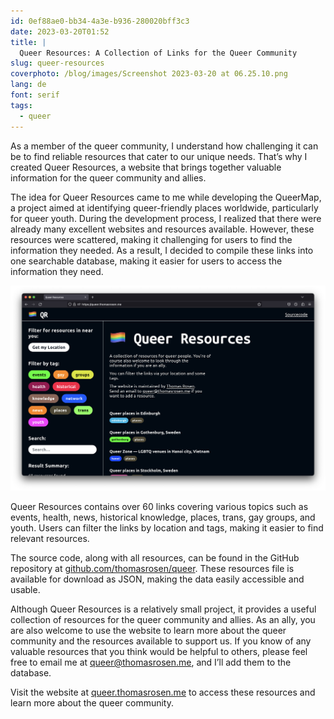 ```yaml
---
id: 0ef88ae0-bb34-4a3e-b936-280020bff3c3
date: 2023-03-20T01:52
title: |
  Queer Resources: A Collection of Links for the Queer Community
slug: queer-resources
coverphoto: /blog/images/Screenshot 2023-03-20 at 06.25.10.png
lang: de
font: serif
tags:
  - queer
---
```


As a member of the queer community, I understand how challenging it can be to find reliable resources that cater to our unique needs. That’s why I created Queer Resources, a website that brings together valuable information for the queer community and allies.

The idea for Queer Resources came to me while developing the QueerMap, a project aimed at identifying queer-friendly places worldwide, particularly for queer youth. During the development process, I realized that there were already many excellent websites and resources available. However, these resources were scattered, making it challenging for users to find the information they needed. As a result, I decided to compile these links into one searchable database, making it easier for users to access the information they need.

![Screenshot of the website](</blog/images/Screenshot 2023-03-20 at 06.25.32.png>)

Queer Resources contains over 60 links covering various topics such as events, health, news, historical knowledge, places, trans, gay groups, and youth. Users can filter the links by location and tags, making it easier to find relevant resources.

The source code, along with all resources, can be found in the GitHub repository at [github.com/thomasrosen/queer](https://github.com/thomasrosen/queer). These resources file is available for download as JSON, making the data easily accessible and usable.

Although Queer Resources is a relatively small project, it provides a useful collection of resources for the queer community and allies. As an ally, you are also welcome to use the website to learn more about the queer community and the resources available to support us. If you know of any valuable resources that you think would be helpful to others, please feel free to email me at queer@thomasrosen.me, and I’ll add them to the database.

Visit the website at [queer.thomasrosen.me](https://queer.thomasrosen.me/) to access these resources and learn more about the queer community.
